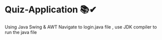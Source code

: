 # Quiz-Application 📚✔
Using Java Swing & AWT 
Navigate to login.java file , use JDK compiler to run the java file 

